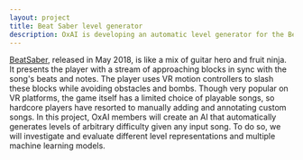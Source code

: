```yaml
---
layout: project
title: Beat Saber level generator
description: OxAI is developing an automatic level generator for the BeatSaber VR game.
---
```


<a href="http://beatsaber.com/" target="_blank">BeatSaber</a>, released in May 2018, is like a mix of guitar hero and fruit ninja. It presents the player with a stream of approaching blocks in sync with the song's beats and notes. The player uses VR motion controllers to slash these blocks while avoiding obstacles and bombs. Though very popular on VR platforms, the game itself has a limited choice of playable songs, so hardcore players have resorted to manually adding and annotating custom songs. In this project, OxAI members will create an AI that automatically generates levels of arbitrary difficulty given any input song. To do so, we will investigate and evaluate different level representations and multiple machine learning models.

<!-- * Teste teste -->

<!-- ![](img/badisha.jpg) -->

